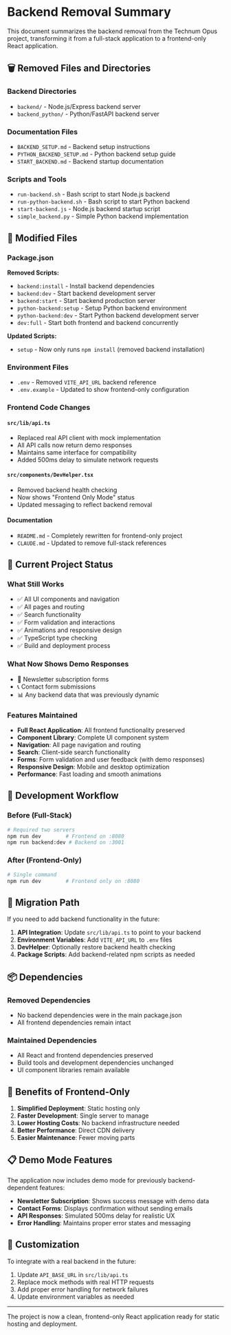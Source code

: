 # Backend Removal Summary

This document summarizes the backend removal from the Technum Opus project, transforming it from a full-stack application to a frontend-only React application.

## 🗑️ Removed Files and Directories

### Backend Directories

- `backend/` - Node.js/Express backend server
- `backend_python/` - Python/FastAPI backend server

### Documentation Files

- `BACKEND_SETUP.md` - Backend setup instructions
- `PYTHON_BACKEND_SETUP.md` - Python backend setup guide
- `START_BACKEND.md` - Backend startup documentation

### Scripts and Tools

- `run-backend.sh` - Bash script to start Node.js backend
- `run-python-backend.sh` - Bash script to start Python backend
- `start-backend.js` - Node.js backend startup script
- `simple_backend.py` - Simple Python backend implementation

## 📝 Modified Files

### Package.json

**Removed Scripts:**

- `backend:install` - Install backend dependencies
- `backend:dev` - Start backend development server
- `backend:start` - Start backend production server
- `python-backend:setup` - Setup Python backend environment
- `python-backend:dev` - Start Python backend development server
- `dev:full` - Start both frontend and backend concurrently

**Updated Scripts:**

- `setup` - Now only runs `npm install` (removed backend installation)

### Environment Files

- `.env` - Removed `VITE_API_URL` backend reference
- `.env.example` - Updated to show frontend-only configuration

### Frontend Code Changes

#### `src/lib/api.ts`

- Replaced real API client with mock implementation
- All API calls now return demo responses
- Maintains same interface for compatibility
- Added 500ms delay to simulate network requests

#### `src/components/DevHelper.tsx`

- Removed backend health checking
- Now shows "Frontend Only Mode" status
- Updated messaging to reflect backend removal

#### Documentation

- `README.md` - Completely rewritten for frontend-only project
- `CLAUDE.md` - Updated to remove full-stack references

## 🎯 Current Project Status

### What Still Works

- ✅ All UI components and navigation
- ✅ All pages and routing
- ✅ Search functionality
- ✅ Form validation and interactions
- ✅ Animations and responsive design
- ✅ TypeScript type checking
- ✅ Build and deployment process

### What Now Shows Demo Responses

- 📧 Newsletter subscription forms
- 📞 Contact form submissions
- 📊 Any backend data that was previously dynamic

### Features Maintained

- **Full React Application**: All frontend functionality preserved
- **Component Library**: Complete UI component system
- **Navigation**: All page navigation and routing
- **Search**: Client-side search functionality
- **Forms**: Form validation and user feedback (with demo responses)
- **Responsive Design**: Mobile and desktop optimization
- **Performance**: Fast loading and smooth animations

## 🚀 Development Workflow

### Before (Full-Stack)

```bash
# Required two servers
npm run dev        # Frontend on :8080
npm run backend:dev # Backend on :3001
```

### After (Frontend-Only)

```bash
# Single command
npm run dev        # Frontend only on :8080
```

## 🔄 Migration Path

If you need to add backend functionality in the future:

1. **API Integration**: Update `src/lib/api.ts` to point to your backend
2. **Environment Variables**: Add `VITE_API_URL` to `.env` files
3. **DevHelper**: Optionally restore backend health checking
4. **Package Scripts**: Add backend-related npm scripts as needed

## 📦 Dependencies

### Removed Dependencies

- No backend dependencies were in the main package.json
- All frontend dependencies remain intact

### Maintained Dependencies

- All React and frontend dependencies preserved
- Build tools and development dependencies unchanged
- UI component libraries remain available

## 🎨 Benefits of Frontend-Only

1. **Simplified Deployment**: Static hosting only
2. **Faster Development**: Single server to manage
3. **Lower Hosting Costs**: No backend infrastructure needed
4. **Better Performance**: Direct CDN delivery
5. **Easier Maintenance**: Fewer moving parts

## 📋 Demo Mode Features

The application now includes demo mode for previously backend-dependent features:

- **Newsletter Subscription**: Shows success message with demo data
- **Contact Forms**: Displays confirmation without sending emails
- **API Responses**: Simulated 500ms delay for realistic UX
- **Error Handling**: Maintains proper error states and messaging

## 🔧 Customization

To integrate with a real backend in the future:

1. Update `API_BASE_URL` in `src/lib/api.ts`
2. Replace mock methods with real HTTP requests
3. Add proper error handling for network failures
4. Update environment variables as needed

---

The project is now a clean, frontend-only React application ready for static hosting and deployment.
